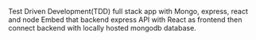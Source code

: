 Test Driven Development(TDD) full stack app with Mongo, express, react and node Embed that backend express API with React as frontend then connect backend with locally hosted mongodb database.
